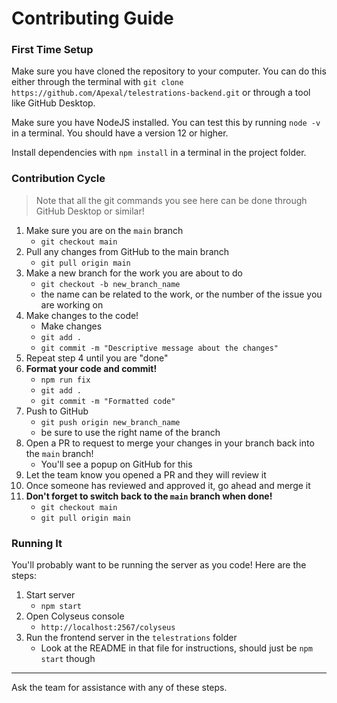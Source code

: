 # Contributing Guide

### First Time Setup
Make sure you have cloned the repository to your computer. You can do this either through the terminal with `git clone https://github.com/Apexal/telestrations-backend.git` or through a tool like GitHub Desktop.

Make sure you have NodeJS installed. You can test this by running `node -v` in a terminal. You should have a version 12 or higher.

Install dependencies with `npm install` in a terminal in the project folder.

### Contribution Cycle
> Note that all the git commands you see here can be done through GitHub Desktop or similar!
1. Make sure you are on the `main` branch
    - `git checkout main`
2. Pull any changes from GitHub to the main branch
    - `git pull origin main`
3. Make a new branch for the work you are about to do
    - `git checkout -b new_branch_name`
    - the name can be related to the work, or the number of the issue you are working on
4. Make changes to the code!
    - Make changes
    - `git add .`
    - `git commit -m "Descriptive message about the changes"`
5. Repeat step 4 until you are "done"
6. **Format your code and commit!**
    - `npm run fix`
    - `git add .`
    - `git commit -m "Formatted code"`
6. Push to GitHub
    - `git push origin new_branch_name`
    - be sure to use the right name of the branch
7. Open a PR to request to merge your changes in your branch back into the `main` branch!
    - You'll see a popup on GitHub for this
9. Let the team know you opened a PR and they will review it
10. Once someone has reviewed and approved it, go ahead and merge it
11. **Don't forget to switch back to the `main` branch when done!**
    - `git checkout main`
    - `git pull origin main`

### Running It
You'll probably want to be running the server as you code! Here are the steps:
1. Start server
    - `npm start`
2. Open Colyseus console
    - `http://localhost:2567/colyseus`
3. Run the frontend server in the `telestrations` folder
    - Look at the README in that file for instructions, should just be `npm start` though

---

Ask the team for assistance with any of these steps.
